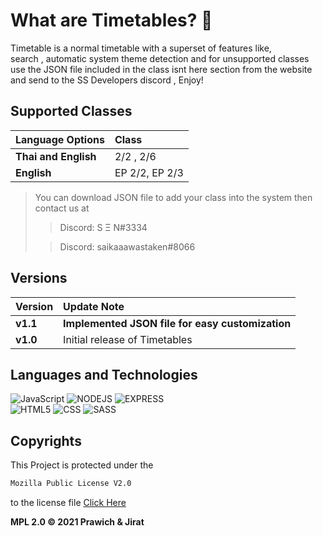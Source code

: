 # What are Timetables? 📅

Timetable is a normal timetable with a superset of features like,<br/>
search , automatic system theme detection and for unsupported classes<br/>
use the JSON file included in the class isnt here section from the website <br/>
and send to the SS Developers discord , Enjoy! <br/>

## Supported Classes

| Language Options     | Class          |
| :------------------- | :------------- |
| **Thai and English** | 2/2 , 2/6      |
| **English**          | EP 2/2, EP 2/3 |

> You can download JSON file to add your class into the system then contact us at
>
> > Discord: S Ξ N#3334
>
> > Discord: saikaaawastaken#8066

## Versions

| Version  | Update Note                                      |
| :------- | :----------------------------------------------- |
| **v1.1** | **Implemented JSON file for easy customization** |
| **v1.0** | Initial release of Timetables                    |

## Languages and Technologies

![JavaScript](https://img.shields.io/badge/JavaScript-F7DF1E?style=for-the-badge&logo=javascript&logoColor=black) ![NODEJS](https://img.shields.io/badge/Node.js-43853D?style=for-the-badge&logo=node.js&logoColor=white) ![EXPRESS](https://img.shields.io/badge/Express.js-404D59?style=for-the-badge) <br>
![HTML5](https://img.shields.io/badge/HTML5-E34F26?style=for-the-badge&logo=html5&logoColor=white) ![CSS](https://img.shields.io/badge/CSS3-1572B6?style=for-the-badge&logo=css3&logoColor=white) ![SASS](https://img.shields.io/badge/Sass-CC6699?style=for-the-badge&logo=sass&logoColor=white)

## Copyrights

This Project is protected under the

```sh
Mozilla Public License V2.0
```

to the license file [Click Here](LICENSE)

**MPL 2.0 © 2021 Prawich & Jirat**
